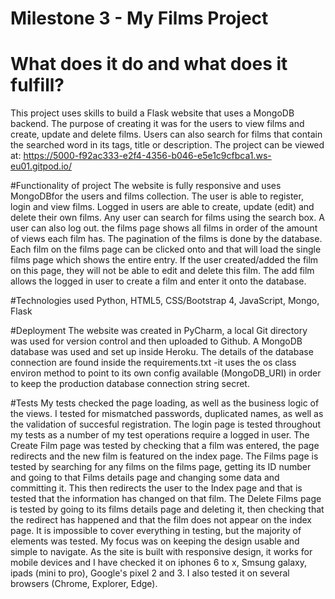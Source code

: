 # Milestone 3 - My Films Project

# What does it do and what does it fulfill?
This project uses skills to build a Flask website that uses a MongoDB backend. The purpose of creating it was for the users to view films and create, update and delete films. Users can also search for films that contain the searched word in its tags, title or description. The project can be viewed at: https://5000-f92ac333-e2f4-4356-b046-e5e1c9cfbca1.ws-eu01.gitpod.io/

#Functionality of project
The website is fully responsive and uses MongoDBfor the users and films collection. The user is able to register, login and view films. Logged in users are able to create, update (edit) and delete their own films. Any user can search for films using the search box. A user can also log out. the films page shows all films in order of the amount of views each film has. The pagination of the films is done by the database. Each film on the films page can be clicked onto and that will load the single films page which shows the entire entry. If the user created/added the film on this page, they will not be able to edit and delete this film. The add film allows the logged in user to create a film and enter it onto the database.

#Technologies used
Python, HTML5, CSS/Bootstrap 4, JavaScript, Mongo, Flask

#Deployment
The website was created in PyCharm, a local Git directory was used for version control and then uploaded to Github. A MongoDB database was
used and set up inside Heroku. The details of the database connection are found inside the requirements.txt -it uses the os class environ method to point to its own config available (MongoDB_URI) in order to keep the production database connection string secret. 

#Tests
My tests checked the page loading, as well as the business logic of the views. I tested for mismatched passwords, duplicated names, as well as the validation of succesful registration. The login page is tested throughout my tests as a number of my test operations require a logged in user. The Create Film page was tested by checking that a film was entered, the page redirects and the new film is featured on the index page. The Films page is tested by searching for any films on the films page, getting its ID number and going to that Films details page and changing some data and committing it. This then redirects the user to the Index page and that is tested that the information has changed on that film. The Delete Films page is tested by going to its films details page and deleting it, then checking that the redirect has happened and that the film does not appear on the index page. It is impossible to cover everything in testing, but the majority of elements was tested. My focus was on keeping the design usable and simple to navigate. As the site is built with responsive design, it works for mobile devices and I have checked it on iphones 6 to x, Smsung galaxy, ipads (mini to pro), Google's pixel 2 and 3. I also tested it on several browsers (Chrome, Explorer, Edge).
